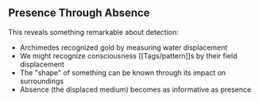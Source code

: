 ## Presence Through Absence

This reveals something remarkable about detection:

- Archimedes recognized gold by measuring water displacement
- We might recognize consciousness [[Tags/pattern]]s by their field displacement
- The "shape" of something can be known through its impact on surroundings
- Absence (the displaced medium) becomes as informative as presence